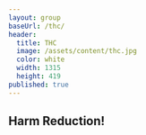```yaml
---
layout: group
baseUrl: /thc/
header:
  title: THC
  image: /assets/content/thc.jpg
  color: white
  width: 1315
  height: 419
published: true
---
```


## Harm Reduction!
